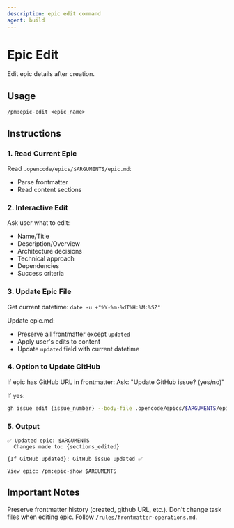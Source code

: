 ```yaml
---
description: epic edit command
agent: build
---
```

# Epic Edit

Edit epic details after creation.

## Usage
```
/pm:epic-edit <epic_name>
```

## Instructions

### 1. Read Current Epic

Read `.opencode/epics/$ARGUMENTS/epic.md`:
- Parse frontmatter
- Read content sections

### 2. Interactive Edit

Ask user what to edit:
- Name/Title
- Description/Overview
- Architecture decisions
- Technical approach
- Dependencies
- Success criteria

### 3. Update Epic File

Get current datetime: `date -u +"%Y-%m-%dT%H:%M:%SZ"`

Update epic.md:
- Preserve all frontmatter except `updated`
- Apply user's edits to content
- Update `updated` field with current datetime

### 4. Option to Update GitHub

If epic has GitHub URL in frontmatter:
Ask: "Update GitHub issue? (yes/no)"

If yes:
```bash
gh issue edit {issue_number} --body-file .opencode/epics/$ARGUMENTS/epic.md
```

### 5. Output

```
✅ Updated epic: $ARGUMENTS
  Changes made to: {sections_edited}
  
{If GitHub updated}: GitHub issue updated ✅

View epic: /pm:epic-show $ARGUMENTS
```

## Important Notes

Preserve frontmatter history (created, github URL, etc.).
Don't change task files when editing epic.
Follow `/rules/frontmatter-operations.md`.